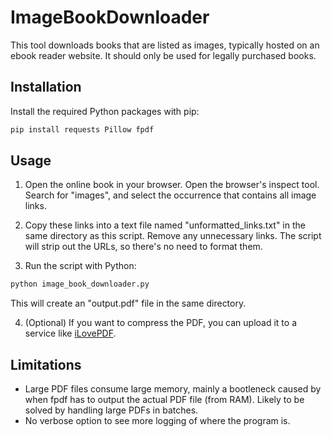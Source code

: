 # ImageBookDownloader

This tool downloads books that are listed as images, typically hosted on an ebook reader website. It should only be used for legally purchased books.

## Installation

Install the required Python packages with pip:

```bash
pip install requests Pillow fpdf
```

## Usage

1. Open the online book in your browser. Open the browser's inspect tool. Search for "images", and select the occurrence that contains all image links.

2. Copy these links into a text file named "unformatted_links.txt" in the same directory as this script. Remove any unnecessary links. The script will strip out the URLs, so there's no need to format them.

3. Run the script with Python:

```bash
python image_book_downloader.py
```

This will create an "output.pdf" file in the same directory.

4. (Optional) If you want to compress the PDF, you can upload it to a service like [iLovePDF](https://www.ilovepdf.com/compress_pdf).

## Limitations
+ Large PDF files consume large memory, mainly a bootleneck caused by when fpdf has to output the actual PDF file (from RAM). Likely to be solved by handling large PDFs in batches.
+ No verbose option to see more logging of where the program is.
